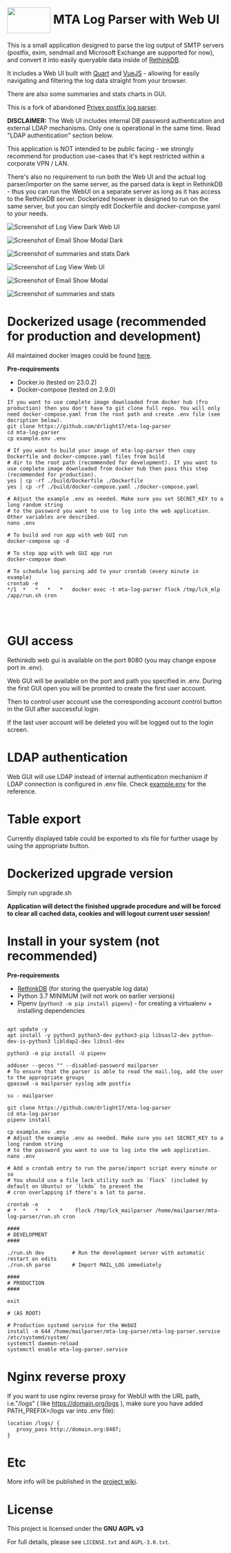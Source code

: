 <h1><img align="center" width="100" height="60" src="https://raw.githubusercontent.com/drlight17/mta-log-parser/master/mlp/static/images/logo.png"> MTA Log Parser with Web UI</h1>



This is a small application designed to parse the log output of SMTP servers (postfix, exim, sendmail and Microsoft Exchange are supported for now), and convert it into easily queryable data inside of [RethinkDB](https://rethinkdb.com/).

It includes a Web UI built with [Quart](https://github.com/pgjones/quart) and [VueJS](https://vuejs.org/) - allowing
for easily navigating and filtering the log data straight from your browser.

There are also some summaries and stats charts in GUI.

This is a fork of abandoned [Privex postfix log parser](https://github.com/Privex/postfix-parser).

**DISCLAIMER:** The Web UI includes internal DB password authentication and external LDAP mechanisms. Only one is operational in the same time. Read "LDAP authentication" section below.

This application is NOT intended to be public facing - we strongly recommend for production use-cases that it's
kept restricted within a corporate VPN / LAN.

There's also no requirement to run both the Web UI and the actual log parser/importer on the same server, as the
parsed data is kept in RethinkDB - thus you can run the WebUI on a separate server as long as it has access to the
RethinkDB server. Dockerized however is designed to run on the same server, but you can simply edit Dockerfile and docker-compose.yaml to your needs.

![Screenshot of Log View Dark Web UI](https://raw.githubusercontent.com/drlight17/mta-log-parser/master/screenshot3.JPG)

![Screenshot of Email Show Modal Dark](https://raw.githubusercontent.com/drlight17/mta-log-parser/master/screenshot4.JPG)

![Screenshot of summaries and stats Dark](https://raw.githubusercontent.com/drlight17/mta-log-parser/master/screenshot5.JPG)

![Screenshot of Log View Web UI](https://raw.githubusercontent.com/drlight17/mta-log-parser/master/screenshot1.JPG)

![Screenshot of Email Show Modal](https://raw.githubusercontent.com/drlight17/mta-log-parser/master/screenshot2.JPG)

![Screenshot of summaries and stats](https://raw.githubusercontent.com/drlight17/mta-log-parser/master/screenshot6.JPG)


Dockerized usage (recommended for production and development)
========
All maintained docker images could be found [here](https://hub.docker.com/r/drlight17/mta-log-parser/tags).

**Pre-requirements**
- Docker.io (tested on 23.0.2)
- Docker-compose (tested on 2.9.0)

```
If you want to use complete image downloaded from docker hub (fro production) then you don't have to git clone full repo. You will only need docker-compose.yaml from the root path and create .env file (see decription below).
git clone https://github.com/drlight17/mta-log-parser
cd mta-log-parser
cp example.env .env

# If you want to build your image of mta-log-parser then copy Dockerfile and docker-compose.yaml files from build
# dir to the root path (recommended for development). If you want to use complete image downloaded from docker hub then pass this step (recommended for production).
yes | cp -rf ./build/Dockerfile ./Dockerfile
yes | cp -rf ./build/docker-compose.yaml ./docker-compose.yaml

# Adjust the example .env as needed. Make sure you set SECRET_KEY to a long random string
# to the password you want to use to log into the web application. Other variables are described. 
nano .env

# To build and run app with web GUI run
docker-compose up -d

# To stop app with web GUI app run
docker-compose down

# To schedule log parsing add to your crontab (every minute in example)
crontab -e
*/1  *   *   *   *   docker exec -t mta-log-parser flock /tmp/lck_mlp /app/run.sh cron




```
GUI access
========
Rethinkdb web gui is available on the port 8080 (you may change expose port in .env).

Web GUI will be available on the port and path you specified in .env. During the first GUI open you will be promted to create the first user account.

Then to control user account use the corresponding account control button in the GUI after successful login.

If the last user account will be deleted you will be logged out to the login screen.

LDAP authentication
========
Web GUI will use LDAP instead of internal authentication mechanism if LDAP connection is configured in .env file. Check [example.env](https://github.com/drlight17/mta-log-parser/blob/master/example.env) for the reference.

Table export
=========
Currently displayed table could be exported to xls file for further usage by using the appropriate button.

Dockerized upgrade version
========

Simply run upgrade.sh

**Application will detect the finished upgrade procedure and will be forced to clear all cached data, cookies and will logout current user session!**

Install in your system (not recommended)
========

**Pre-requirements**

 - [RethinkDB](https://rethinkdb.com/) (for storing the queryable log data)
 - Python 3.7 MINIMUM (will not work on earlier versions)
 - Pipenv (`python3 -m pip install pipenv`) - for creating a virtualenv + installing dependencies


```

apt update -y
apt install -y python3 python3-dev python3-pip libsasl2-dev python-dev-is-python3 libldap2-dev libssl-dev

python3 -m pip install -U pipenv

adduser --gecos "" --disabled-password mailparser
# To ensure that the parser is able to read the mail.log, add the user to the appropriate groups
gpasswd -a mailparser syslog adm postfix

su - mailparser

git clone https://github.com/drlight17/mta-log-parser
cd mta-log-parser
pipenv install

cp example.env .env
# Adjust the example .env as needed. Make sure you set SECRET_KEY to a long random string
# to the password you want to use to log into the web application.
nano .env

# Add a crontab entry to run the parse/import script every minute or so
# You should use a file lock utility such as `flock` (included by default on Ubuntu) or `lckdo` to prevent the
# cron overlapping if there's a lot to parse.

crontab -e
# *  *   *   *   *    flock /tmp/lck_mailparser /home/mailparser/mta-log-parser/run.sh cron

####
# DEVELOPMENT
####

./run.sh dev         # Run the development server with automatic restart on edits
./run.sh parse       # Import MAIL_LOG immediately

####
# PRODUCTION
####

exit

# (AS ROOT)

# Production systemd service for the WebUI
install -m 644 /home/mailparser/mta-log-parser/mta-log-parser.service /etc/systemd/system/
systemctl daemon-reload
systemctl enable mta-log-parser.service
```
Nginx reverse proxy
===================
If you want to use nginx reverse proxy for WebUI  with the URL path, i.e."/logs" ( like https://domain.org/logs ), make sure you have added PATH_PREFIX=/logs
var into .env file):
```
location /logs/ {
   proxy_pass http://domain.org:8487;
}
```
Etc
========
More info will be published in the [project wiki](https://github.com/drlight17/mta-log-parser/wiki).

# License

This project is licensed under the **GNU AGPL v3**

For full details, please see `LICENSE.txt` and `AGPL-3.0.txt`.


